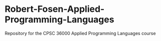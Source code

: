 # Robert-Fosen-Applied-Programming-Languages
Repository for the CPSC 36000 Applied Programming Languages course
